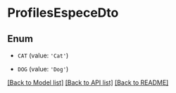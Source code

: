 # ProfilesEspeceDto


## Enum

* `CAT` (value: `'Cat'`)

* `DOG` (value: `'Dog'`)

[[Back to Model list]](../README.md#documentation-for-models) [[Back to API list]](../README.md#documentation-for-api-endpoints) [[Back to README]](../README.md)


